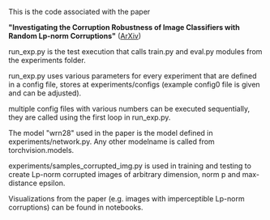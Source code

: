 This is the code associated with the paper 

**"Investigating the Corruption Robustness of Image Classifiers with Random Lp-norm Corruptions"** ([ArXiv](https://arxiv.org/abs/2305.05400))

run_exp.py is the test execution that calls train.py and eval.py modules from the experiments folder.

run_exp.py uses various parameters for every experiment that are defined in a config file, stores at experiments/configs (example config0 file is given and can be adjusted).

multiple config files with various numbers can be executed sequentially, they are called using the first loop in run_exp.py.

The model "wrn28" used in the paper is the model defined in experiments/network.py. Any other modelname is called from torchvision.models.

experiments/samples_corrupted_img.py is used in training and testing to create Lp-norm corrupted images of arbitrary dimension, norm p and max-distance epsilon.

Visualizations from the paper (e.g. images with imperceptible Lp-norm corruptions) can be found in notebooks.
